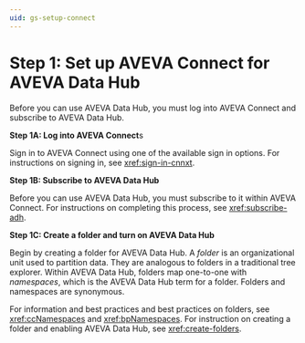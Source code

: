 ```yaml
---
uid: gs-setup-connect
---
```


# Step 1: Set up AVEVA Connect for AVEVA Data Hub

Before you can use AVEVA Data Hub, you must log into AVEVA Connect and subscribe to AVEVA Data Hub.

**Step 1A: Log into AVEVA Connect**s

Sign in to AVEVA Connect using one of the available sign in options. For instructions on signing in, see <xref:sign-in-cnnxt>.

**Step 1B: Subscribe to AVEVA Data Hub**

Before you can use AVEVA Data Hub, you must subscribe to it within AVEVA Connect. For instructions on completing this process, see <xref:subscribe-adh>.

**Step 1C: Create a folder and turn on AVEVA Data Hub**

Begin by creating a folder for AVEVA Data Hub. A *folder* is an organizational unit used to partition data. They are analogous to folders in a traditional tree explorer. Within AVEVA Data Hub, folders map one-to-one with _namespaces_, which is the AVEVA Data Hub term for a folder. Folders and namespaces are synonymous.

For information and best practices and best practices on folders, see <xref:ccNamespaces> and <xref:bpNamespaces>. For instruction on creating a folder and enabling AVEVA Data Hub, see <xref:create-folders>.
